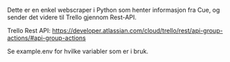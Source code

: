 Dette er en enkel webscraper i Python som henter informasjon fra Cue, og sender det videre til Trello gjennom Rest-API. 

Trello Rest API: https://developer.atlassian.com/cloud/trello/rest/api-group-actions/#api-group-actions

Se example.env for hvilke variabler som er i bruk.
